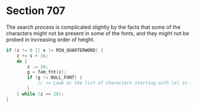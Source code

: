 # Section 707

The search process is complicated slightly by the facts that some of the characters might not be present in some of the fonts, and they might not be probed in increasing order of height.

```c << Look at the variants of |(z, x)|; set |f| and |c| whenever a better character is found; |goto found| as soon as a large enough variant is encountered >>
if (z != 0 || x != MIN_QUARTERWORD) {
    z += s + 16;
    do {
        z -= 16;
        g = fam_fnt(z);
        if (g != NULL_FONT) {
            // << Look at the list of characters starting with |x| in font |g|; set |f| and |c| whenever a better character is found; |goto found| as soon as a large enough variant is encountered >>
        }
    } while (z >= 16);
}
```
